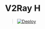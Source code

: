 # V2Ray H


> [![Deploy](https://www.herokucdn.com/deploy/button.png)](https://dashboard.heroku.com/new?template=https://github.com/pushui/kalekul)


